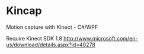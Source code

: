 # Kincap
Motion capture with Kinect - C#/WPF

Require Kinect SDK 1.8
http://www.microsoft.com/en-us/download/details.aspx?id=40278